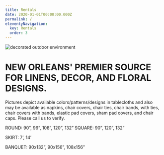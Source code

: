 ```yaml
---
title: Rentals
date: 2020-01-01T00:00:00.000Z
permalink: /
eleventyNavigation:
  key: Rentals
  order: 3
---
```


<img class="photo fullwidth" src="static/img/courtyard-whitechairs-1000.jpg" alt="decorated outdoor environment">

# NEW ORLEANS' PREMIER SOURCE FOR LINENS, DECOR, AND FLORAL DESIGNS.

Pictures depict available colors/patterns/designs in tablecloths and also may be available as napkins, chair covers, chair ties, chair bands, with ties, chair covers with bands, elastic pad covers, sham pad covers, and chair caps. Please call us to verify.

ROUND: 90”, 96”, 108”, 120”, 132” SQUARE: 90”, 120”, 132”

SKIRT: 7’, 14’

BANQUET: 90x132”, 90x156”, 108x156”
